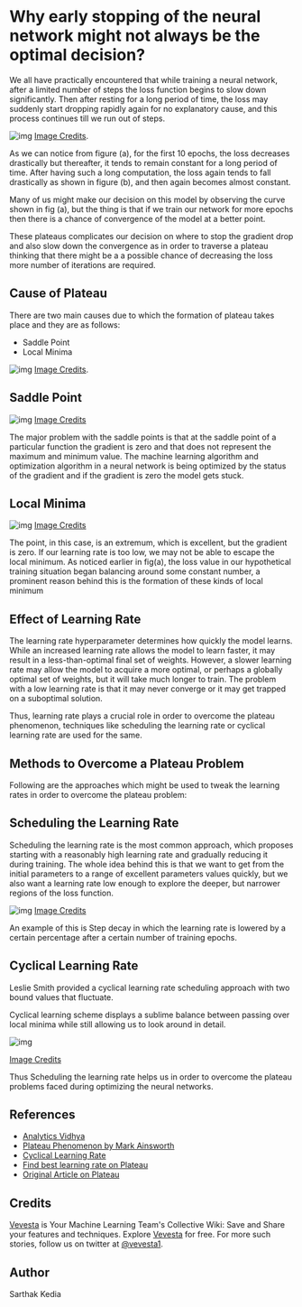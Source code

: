 # Why early stopping of the neural network might not always be the optimal decision?
We all have practically encountered that while training a neural network, after a limited number of steps the loss function begins to slow down significantly. Then after resting for a long period of time, the loss may suddenly start dropping rapidly again for no explanatory cause, and this process continues till we run out of steps.

![img](https://cdn-images-1.medium.com/max/900/0*rA05n6siCddLinjn.png)
[Image Credits](https://cdn-images-1.medium.com/max/900/0*rA05n6siCddLinjn.png).

As we can notice from figure (a), for the first 10 epochs, the loss decreases drastically but thereafter, it tends to remain constant for a long period of time. After having such a long computation, the loss again tends to fall drastically as shown in figure (b), and then again becomes almost constant.

Many of us might make our decision on this model by observing the curve shown in fig (a), but the thing is that if we train our network for more epochs then there is a chance of convergence of the model at a better point.

These plateaus complicates our decision on where to stop the gradient drop and also slow down the convergence as in order to traverse a plateau thinking that there might be a a possible chance of decreasing the loss more number of iterations are required.

## Cause of Plateau
There are two main causes due to which the formation of plateau takes place and they are as follows:
* Saddle Point
* Local Minima

![img](https://cdn-images-1.medium.com/max/900/1*-ya2AEsB91XDsjXkMjs-tg.png)
[Image Credits](https://medium.com/r/?url=https%3A%2F%2Fwww.researchgate.net%2Ffigure%2FDefinition-of-grey-level-blobs-from-local-minima-and-saddle-points-2D-case_fig1_10651758).

## Saddle Point

![img](https://cdn-images-1.medium.com/max/900/0*OQE_bSxccQ6R45P5.png)
[Image Credits](https://medium.com/r/?url=https%3A%2F%2Fen.wikipedia.org%2Fwiki%2FSaddle_point)

The major problem with the saddle points is that at the saddle point of a particular function the gradient is zero and that does not represent the maximum and minimum value. The machine learning algorithm and optimization algorithm in a neural network is being optimized by the status of the gradient and if the gradient is zero the model gets stuck.

## Local Minima

![img](https://cdn-images-1.medium.com/max/900/0*UfvC_Z1JespJIOcr.png)
[Image Credits](https://www.researchgate.net/figure/1st-order-saddle-point-in-the-3-dimensional-surface-Surface-is-described-by-the_fig7_280804948)

The point, in this case, is an extremum, which is excellent, but the gradient is zero. If our learning rate is too low, we may not be able to escape the local minimum. As noticed earlier in fig(a), the loss value in our hypothetical training situation began balancing around some constant number, a  prominent reason behind this is the formation of these kinds of local minimum

## Effect of Learning Rate
The learning rate hyperparameter determines how quickly the model learns. While an increased learning rate allows the model to learn faster, it may result in a less-than-optimal final set of weights. However, a slower learning rate may allow the model to acquire a more optimal, or perhaps a globally optimal set of weights, but it will take much longer to train. The problem with a low learning rate is that it may never converge or it may get trapped on a suboptimal solution.

Thus, learning rate plays a crucial role in order to overcome the plateau phenomenon, techniques like scheduling the learning rate or cyclical learning rate are used for the same.

## Methods to Overcome a Plateau Problem
Following are the approaches which might be used to tweak the learning rates in order to overcome the plateau problem:

## Scheduling the Learning Rate
Scheduling the learning rate is the most common approach, which proposes starting with a reasonably high learning rate and gradually reducing it during training. The whole idea behind this is that we want to get from the initial parameters to a range of excellent parameters values quickly, but we also want a learning rate low enough to explore the deeper, but narrower regions of the loss function.

![img](https://cdn-images-1.medium.com/max/900/0*lv38Hvzb6PwX0ZNt.png)
[Image Credits](https://medium.com/r/?url=https%3A%2F%2Fwww.researchgate.net%2Ffigure%2FStep-Decay-Learning-Rate_fig3_337159046)

An example of this is Step decay in which the learning rate is lowered by a certain percentage after a certain number of training epochs.

## Cyclical Learning Rate
Leslie Smith provided a cyclical learning rate scheduling approach with two bound values that fluctuate.

Cyclical learning scheme displays a sublime balance between passing over local minima while still allowing us to look around in detail.

![img](https://cdn-images-1.medium.com/max/900/0*lgTFEwR5GT2u2EX4.png)

[Image Credits](https://medium.com/r/?url=https%3A%2F%2Farxiv.org%2Fpdf%2F1506.01186.pdf)

Thus Scheduling the learning rate helps us in order to overcome the plateau problems faced during optimizing the neural networks.

## References
* [Analytics Vidhya](https://medium.com/r/?url=https%3A%2F%2Fanalyticsindiamag.com%2Fwhat-is-the-plateau-problem-in-neural-networks-and-how-to-fix-it%2F)
* [Plateau Phenomenon by Mark Ainsworth](https://medium.com/r/?url=https%3A%2F%2Farxiv.org%2Fpdf%2F2007.07213.pdf)
* [Cyclical Learning Rate](https://medium.com/r/?url=https%3A%2F%2Farxiv.org%2Fpdf%2F1506.01186.pdf)
* [Find best learning rate on Plateau](https://medium.com/r/?url=https%3A%2F%2Fgithub.com%2FJonnoFTW%2Fkeras_find_lr_on_plateau)
* [Original Article on Plateau](https://www.vevesta.com/blog/13_Why_early_stopping_of_the_neural_network_might_not_always_be_the_optimal_decision?utm_source=GitHub_VevestaX_plateauProblem)

## Credits
[Vevesta](www.vevesta.com?utm_source=Github_VevestaX_Plateau) is Your Machine Learning Team's Collective Wiki: Save and Share your features and techniques. Explore [Vevesta](www.vevesta.com?utm_source=Github_VevestaX_Plateau) for free. For more such stories, follow us on twitter at [@vevesta1](http://twitter.com/vevesta1).

## Author
Sarthak Kedia
